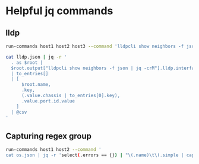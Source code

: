 # Helpful jq commands

## lldp


```bash
run-commands host1 host2 host3 --command 'lldpcli show neighbors -f json | jq -crM' > lldp.json
```

```bash
cat lldp.json | jq -r '
  . as $root |
  $root.output["lldpcli show neighbors -f json | jq -crM"].lldp.interface[]
  | to_entries[]
  | [
      $root.name,
      .key,
      (.value.chassis | to_entries[0].key),
      .value.port.id.value
    ]
  | @csv
'
```

## Capturing regex group

```bash
run-commands host1 host2 --command '
cat os.json | jq -r 'select(.errors == {}) | "\(.name)\t\(.simple | capture("Description:\t(?<desc>.+)") | .desc)"'
```